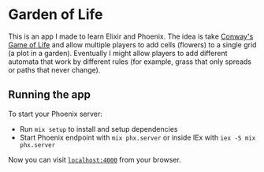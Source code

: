 # Garden of Life

This is an app I made to learn Elixir and Phoenix. The idea is take [Conway's Game of Life]() and allow multiple players to add cells (flowers) to a single grid (a plot in a garden). Eventually I might allow players to add different automata that work by different rules (for example, grass that only spreads or paths that never change).

## Running the app

To start your Phoenix server:

  * Run `mix setup` to install and setup dependencies
  * Start Phoenix endpoint with `mix phx.server` or inside IEx with `iex -S mix phx.server`

Now you can visit [`localhost:4000`](http://localhost:4000) from your browser.
